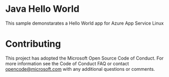 # Java Hello World

This sample demonstarates a Hello World app for Azure App Service Linux

# Contributing

This project has adopted the Microsoft Open Source Code of Conduct. For more information see the Code of Conduct FAQ or contact opencode@microsoft.com with any additional questions or comments.
